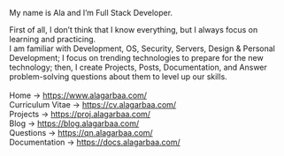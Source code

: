 My name is Ala and I’m Full Stack Developer. <br />

First of all, I don’t think that I know everything, but I always focus on learning and practicing.<br />
I am familiar with Development, OS, Security, Servers, Design & Personal Development; I focus on trending technologies to prepare for the new technology; then, I create Projects, Posts, Documentation, and Answer problem-solving questions about them to level up our skills.<br />
<br />
Home -> https://www.alagarbaa.com/<br />
Curriculum Vitae -> https://cv.alagarbaa.com/<br />
Projects -> https://proj.alagarbaa.com/<br />
Blog -> https://blog.alagarbaa.com/<br />
Questions -> https://qn.alagarbaa.com/<br />
Documentation -> https://docs.alagarbaa.com/<br />
